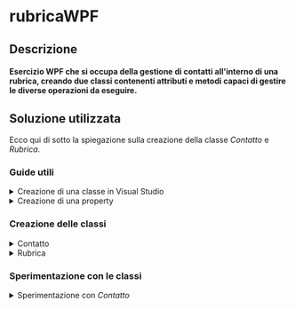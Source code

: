 # rubricaWPF
## Descrizione
#### Esercizio WPF che si occupa della gestione di contatti all'interno di una rubrica, creando due classi contenenti attributi e metodi capaci di gestire le diverse operazioni da eseguire.

## Soluzione utilizzata
Ecco qui di sotto la spiegazione sulla creazione della classe <i>Contatto</i> e <i>Rubrica</i>.

### Guide utili 
 
<details>
<summary>Creazione di una classe in Visual Studio</summary>
Per prima cosa facciamo click destro sul nostro progetto.<br>
<img src="https://github.com/MichelleMyBad/rubricaWPF/assets/127590227/90dde1a8-f3ab-4e0a-abbd-09eb3e3f90bd" width="195" height="120">
<br><br>
Proseguiamo poi col cliccare su <i>Aggiungi</i>,<br>
<img src="https://github.com/MichelleMyBad/rubricaWPF/assets/127590227/d67374b4-925f-4153-893c-012d22463c1d" width="165" height="195">
<br><br>
Poi su <i>Classe</i>.<br>
<img src="https://github.com/MichelleMyBad/rubricaWPF/assets/127590227/52117758-a2d3-4526-9d43-bfed6adc5d45" width="180" height="195">
<br><br>
Continuiamo selezionando <i>Classe</i>, per poi darle un nome ed infine aggiungerla al nostro progetto.<br>
<img src="https://github.com/MichelleMyBad/rubricaWPF/assets/127590227/55e9a6b4-06e8-4289-914e-717fe44921b7" width="500" height="300">
<br><br>
Troveremo ora la nuova classe all'interno del nostro progetto.<br>
<img src="https://github.com/MichelleMyBad/rubricaWPF/assets/127590227/0f0b970f-558d-47cf-92cb-2a0c3f78965a" width="220" height="175">
<br><br>
</details>

<details>
 <summary>Creazione di una property</summary>
 Iniziamo col fare click destro sul nome del nostro attributo per poi cliccare su <i>Azioni Rapide e Refactoring</i>.
 <br>
 <img src="https://github.com/MichelleMyBad/rubricaWPF/assets/127590227/4ca7e889-ce60-43a6-add1-9a138c0d7e31">
 <br><br>
 Concludiamo cliccando su <i>Incapsula il campo: nomeAttributo (e usa lo proprietà)</i>
 <br>
 <img src="https://github.com/MichelleMyBad/rubricaWPF/assets/127590227/5ba0aee3-3a57-4f86-b813-a52baa9c996d">
 <br>
</details>

### Creazione delle classi
 
<details>
<summary>Contatto</summary>
La prima cosa da fare sarà creare la classe <i>Contatto</i> con i suoi attributi e metodi.
<details>
<summary>Attributi</summary>
    
```c#
internal class Contatto
{
    private int numero;
    private string nome;
    private string cognome;
```

Iniziamo col creare gli attributi necessari : <b><i>numero</i></b>, <b><i>nome</i></b> e <b><i>cognome</i></b>. Li dichiariamo come privati, di modo che non siano direttamente modificabili, rispettando così l'incapsulamento.<br>
<br>

```c#
    public int Numero { get => numero; set => numero = value; }
    public string Nome { get => nome; set => nome = value; }
    public string Cognome { get => cognome; set => cognome = value; }
```    


Proseguiamo poi col creare una <i>property</i> per attributo, di modo da poterci accedere al di fuori della nostra classe.
</details>

<details>
<summary>Metodi</summary>

</details>
<br>
</details>

<details>
<summary>Rubrica</summary>
Proseguiamo ora con la creazione della nostra classe rubrica, che dovrà essere in grado di gestire ino a 100 oggetti di tipo <i>Contatto</i>.
<details>
<summary>Attributi</summary>
</details>
<details>
<summary>Metodi</summary>
</details>
</details>

### Sperimentazione con le classi 

<details>
<summary>Sperimentazione con <i>Contatto</i></summary>

<details>
 <summary>Assegnazione attributi</summary>

 ```c#
public MainWindow()
{
    InitializeComponent();

    Contatto c = new Contatto();
 ```

Per testare la nostra classe <i>Contatto</i> iniziamo con l'utilizzare il <i>costruttore</i> per creare un oggetto <i><b>c</b></i> di tipo <i>Contatto</i>.
<br>

```c#
    c.Numero = 1;
    c.Nome = "Michelle";
    c.Cognome = "Martinez Bianchi";
```

Proseguiamo poi con l'assegnare alcuni valori a <i><b>c</b></i> tramite le sue <i>properties</i>, modificandone così i valori.
</details>

<details>
 <summary>Vettore di <i>Contatto</i></summary>
</details>

```c#
public MainWindow()
{
    InitializeComponent();
    Contatto[] Contatti = new Contatto[100];
```

Iniziamo col creare un array di <i>Contatto</i>.
<br>

```c#
    Contatti[0] = c; 
```

Continuiamo assegnando alla prima cella dell'array <i><b>Contatti</b></i> il nostro <i><b>c</b></i>.
<br>

```c#
    Contatti[0].Nome = "Davide";
    Contatti[0].Cognome = "Rossi";
}
```

Modificando poi gli attributi <i><b>nome</b></i> e <i><b>cognome</b></i> da <i><b>Contatti[0]</b></i>, andremo direttamente a modificare <i><b>c</b></i>, dato che l'abbiamo assegnata a <i><b>Contatti[0]</b></i>.

</details>






